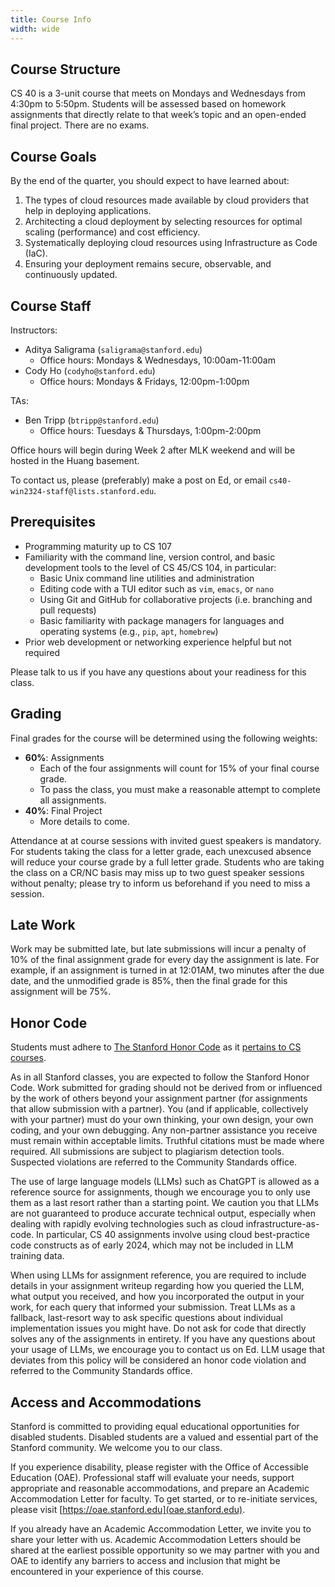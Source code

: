 ```yaml
---
title: Course Info
width: wide
---
```


## Course Structure

CS 40 is a 3-unit course that meets on Mondays and Wednesdays from 4:30pm to 5:50pm. Students will be assessed based on homework assignments that directly relate to that week’s topic and an open-ended final project. There are no exams.

## Course Goals

By the end of the quarter, you should expect to have learned about:

1. The types of cloud resources made available by cloud providers that help in deploying applications.
2. Architecting a cloud deployment by selecting resources for optimal scaling (performance) and cost efficiency.
3. Systematically deploying cloud resources using Infrastructure as Code (IaC).
4. Ensuring your deployment remains secure, observable, and continuously updated.

## Course Staff

Instructors:

* Aditya Saligrama (`saligrama@stanford.edu`)
  - Office hours: Mondays & Wednesdays, 10:00am-11:00am
* Cody Ho (`codyho@stanford.edu`)
  - Office hours: Mondays & Fridays, 12:00pm-1:00pm

TAs:

* Ben Tripp (`btripp@stanford.edu`)
  - Office hours: Tuesdays & Thursdays, 1:00pm-2:00pm

Office hours will begin during Week 2 after MLK weekend and will be hosted in the Huang basement.

To contact us, please (preferably) make a post on Ed, or email `cs40-win2324-staff@lists.stanford.edu`.

## Prerequisites

* Programming maturity up to CS 107
* Familiarity with the command line, version control, and basic development tools to the level of CS 45/CS 104, in particular:
  - Basic Unix command line utilities and administration
  - Editing code with a TUI editor such as `vim`, `emacs`, or `nano`
  - Using Git and GitHub for collaborative projects (i.e. branching and pull requests)
  - Basic familiarity with package managers for languages and operating systems (e.g., `pip`, `apt`, `homebrew`)
* Prior web development or networking experience helpful but not required

Please talk to us if you have any questions about your readiness for this class.

## Grading

Final grades for the course will be determined using the following weights:

* **60%**: Assignments
  - Each of the four assignments will count for 15% of your final course grade.
  - To pass the class, you must make a reasonable attempt to complete all assignments.
* **40%**: Final Project
  - More details to come.

Attendance at at course sessions with invited guest speakers is mandatory. For students taking the class for a letter grade, each unexcused absence will reduce your course grade by a full letter grade. Students who are taking the class on a CR/NC basis may miss up to two guest speaker sessions without penalty; please try to inform us beforehand if you need to miss a session.

## Late Work

Work may be submitted late, but late submissions will incur a penalty of 10% of the final assignment grade for every day the assignment is late.  For example, if an assignment is turned in at 12:01AM, two minutes after the due date, and the unmodified grade is 85%, then the final grade for this assignment will be 75%.

## Honor Code

Students must adhere to [The Stanford Honor Code](https://communitystandards.stanford.edu/policies-and-guidance/honor-code) as it [pertains to CS courses](http://web.stanford.edu/class/archive/cs/cs106b/cs106b.1164/handouts/honor-code.pdf).

As in all Stanford classes, you are expected to follow the Stanford Honor Code. Work submitted for grading should not be derived from or influenced by the work of others beyond your assignment partner (for assignments that allow submission with a partner). You (and if applicable, collectively with your partner) must do your own thinking, your own design, your own coding, and your own debugging. Any non-partner assistance you receive must remain within acceptable limits. Truthful citations must be made where required. All submissions are subject to plagiarism detection tools. Suspected violations are referred to the Community Standards office.

The use of large language models (LLMs) such as ChatGPT is allowed as a reference source for assignments, though we encourage you to only use them as a last resort rather than a starting point. We caution you that LLMs are not guaranteed to produce accurate technical output, especially when dealing with rapidly evolving technologies such as cloud infrastructure-as-code. In particular, CS 40 assignments involve using cloud best-practice code constructs as of early 2024, which may not be included in LLM training data.

When using LLMs for assignment reference, you are required to include details in your assignment writeup regarding how you queried the LLM, what output you received, and how you incorporated the output in your work, for each query that informed your submission. Treat LLMs as a fallback, last-resort way to ask specific questions about individual implementation issues you might have. Do not ask for code that directly solves any of the assignments in entirety. If you have any questions about your usage of LLMs, we encourage you to contact us on Ed. LLM usage that deviates from this policy will be considered an honor code violation and referred to the Community Standards office.

## Access and Accommodations

Stanford is committed to providing equal educational opportunities for disabled students. Disabled students are a valued and essential part of the Stanford community. We welcome you to our class.

If you experience disability, please register with the Office of Accessible Education (OAE). Professional staff will evaluate your needs, support appropriate and reasonable accommodations, and prepare an Academic Accommodation Letter for faculty. To get started, or to re-initiate services, please visit [https://oae.stanford.edu](oae.stanford.edu).

If you already have an Academic Accommodation Letter, we invite you to share your letter with us. Academic Accommodation Letters should be shared at the earliest possible opportunity so we may partner with you and OAE to identify any barriers to access and inclusion that might be encountered in your experience of this course.
